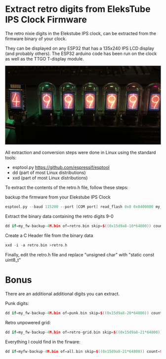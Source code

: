 # Extract retro digits from EleksTube IPS Clock Firmware
The retro nixie digits in the Elekstube IPS clock, can be extracted from the firmware binary of your clock.

They can be displayed on any ESP32 that has a 135x240 IPS LCD display (and probably others).
The ESP32 arduino code has been run on the clock as well as the TTGO T-display module. 

![EleksTube IPS and TTGO T-Display 7th digit displaying extracted Retro Nixie digits](images/RetroDigits.jpg)

All extraction and conversion steps were done in Linux using the standard tools:

- esptool.py https://github.com/espressif/esptool
- dd (part of most Linux distributions)
- xxd (part of most Linux distributions) 

To extract the contents of the retro.h file, follow these steps:

backup the firmware from your Elekstube IPS Clock
```cpp
esptool.py --baud 115200 --port [COM port] read_flash 0x0 0x0400000 my_fw-backup-4M.bin
```

Extract the binary data containing the retro digits 9-0
```cpp
dd if=my_fw-backup-4M.bin of=retro.bin skip=$((0x15d9a8-10*64800)) count=$((270*2640)) iflag=skip_bytes,count_bytes
```

Create a C Header file from the binary data
```cpp
xxd -i -a retro.bin >retro.h
```

Finally, edit the retro.h file and replace "unsigned char" with "static const uint8_t"


# Bonus
There are an additional additional digits you can extract.

Punk digits:
```cpp
dd if=my_fw-backup-4M.bin of=punk.bin skip=$((0x15d9a8-20*64800)) count=$((270*2640)) iflag=skip_bytes,count_bytes
```

Retro unpowered grid:
```cpp
dd if=my_fw-backup-4M.bin of=retro-grid.bin skip=$((0x15d9a8-21*64800)) count=$((270*240)) iflag=skip_bytes,count_bytes
```

Everything I could find in the firware:
```cpp
dd if=myfw-backup-4M.bin of=all.bin skip=$((0x15d9a8-21*64800)) count=$((270*5280)) iflag=skip_bytes,count_bytes
```
